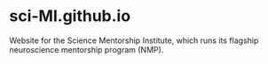 # sci-MI.github.io

Website for the Science Mentorship Institute, which runs its flagship neuroscience mentorship program (NMP).
